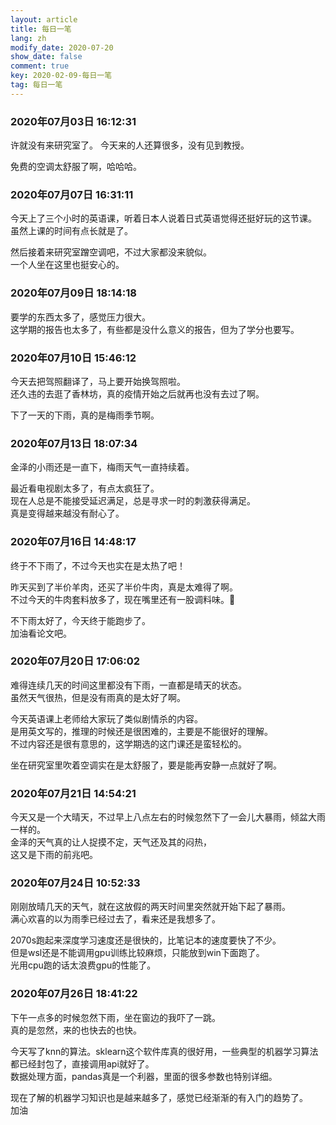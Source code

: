```yaml
---
layout: article
title: 每日一笔
lang: zh
modify_date: 2020-07-20
show_date: false
comment: true
key: 2020-02-09-每日一笔
tag: 每日一笔
---
```


### 2020年07月03日 16:12:31
许就没有来研究室了。
今天来的人还算很多，没有见到教授。

免费的空调太舒服了啊，哈哈哈。

### 2020年07月07日 16:31:11
今天上了三个小时的英语课，听着日本人说着日式英语觉得还挺好玩的这节课。  
虽然上课的时间有点长就是了。

然后接着来研究室蹭空调吧，不过大家都没来貌似。  
一个人坐在这里也挺安心的。

### 2020年07月09日 18:14:18
要学的东西太多了，感觉压力很大。  
这学期的报告也太多了，有些都是没什么意义的报告，但为了学分也要写。

### 2020年07月10日 15:46:12
今天去把驾照翻译了，马上要开始换驾照啦。  
还久违的去逛了香林坊，真的疫情开始之后就再也没有去过了啊。

下了一天的下雨，真的是梅雨季节啊。

### 2020年07月13日 18:07:34
金泽的小雨还是一直下，梅雨天气一直持续着。   

最近看电视剧太多了，有点太疯狂了。  
现在人总是不能接受延迟满足，总是寻求一时的刺激获得满足。  
真是变得越来越没有耐心了。

### 2020年07月16日 14:48:17
终于不下雨了，不过今天也实在是太热了吧！  

昨天买到了半价羊肉，还买了半价牛肉，真是太难得了啊。  
不过今天的牛肉套料放多了，现在嘴里还有一股调料味。🤦‍

不下雨太好了，今天终于能跑步了。  
加油看论文吧。

### 2020年07月20日 17:06:02
难得连续几天的时间这里都没有下雨，一直都是晴天的状态。  
虽然天气很热，但是没有雨真的是太好了啊。

今天英语课上老师给大家玩了类似剧情杀的内容。  
是用英文写的，推理的时候还是很困难的，主要是不能很好的理解。  
不过内容还是很有意思的，这学期选的这门课还是蛮轻松的。  

坐在研究室里吹着空调实在是太舒服了，要是能再安静一点就好了啊。

### 2020年07月21日 14:54:21
今天又是一个大晴天，不过早上八点左右的时候忽然下了一会儿大暴雨，倾盆大雨一样的。  
金泽的天气真的让人捉摸不定，天气还及其的闷热，  
这又是下雨的前兆吧。

### 2020年07月24日 10:52:33
刚刚放晴几天的天气，就在这放假的两天时间里突然就开始下起了暴雨。  
满心欢喜的以为雨季已经过去了，看来还是我想多了。  

2070s跑起来深度学习速度还是很快的，比笔记本的速度要快了不少。  
但是wsl还是不能调用gpu训练比较麻烦，只能放到win下面跑了。  
光用cpu跑的话太浪费gpu的性能了。

### 2020年07月26日 18:41:22
下午一点多的时候忽然下雨，坐在窗边的我吓了一跳。  
真的是忽然，来的也快去的也快。

今天写了knn的算法。sklearn这个软件库真的很好用，一些典型的机器学习算法都已经封包了，直接调用api就好了。  
数据处理方面，pandas真是一个利器，里面的很多参数也特别详细。  

现在了解的机器学习知识也是越来越多了，感觉已经渐渐的有入门的趋势了。  
加油